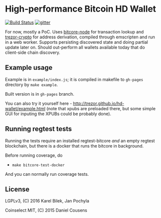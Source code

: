 # High-performance Bitcoin HD Wallet

[![Build Status](https://travis-ci.org/trezor/hd-wallet.svg?branch=master)](https://travis-ci.org/trezor/hd-wallet) [![gitter](https://badges.gitter.im/trezor/community.svg)](https://gitter.im/trezor/community)

For now, mostly a PoC.  Uses
[bitcore-node](https://github.com/bitpay/bitcore-node)
for transaction lookup and
[trezor-crypto](https://github.com/trezor/trezor-crypto)
for address derivation, compiled through emscripten and run in a web worker.
Supports persisting discovered state and doing partial update later on.
Should out-perform all wallets available today that do client-side chain
discovery.

## Example usage

Example is in `example/index.js`; it is compiled in makefile to `gh-pages` directory by `make example`.

Built version is in `gh-pages` branch.

You can also try it yourself here - http://trezor.github.io/hd-wallet/example.html (note that xpubs are preloaded there, but some simple GUI for inputing the XPUBs could be probably done).

## Running regtest tests

Running the tests require an installed regtest-bitcore *and* an empty regtest blockchain, but there is a docker that runs the bitcore in background.

Before running coverage, do

* `make bitcore-test-docker`

And you can normally run coverage tests.

## License

LGPLv3, (C) 2016 Karel Bilek, Jan Pochyla

Coinselect MIT, (C) 2015 Daniel Cousens
